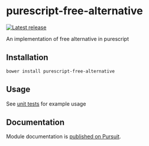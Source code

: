 # purescript-free-alternative

[![Latest release](http://img.shields.io/github/release/Risto-Stevcev/purescript-free-alternative.svg)](https://github.com/Risto-Stevcev/purescript-free-alternative/releases)


An implementation of free alternative in purescript


## Installation

`bower install purescript-free-alternative`


## Usage

See [unit tests][1] for example usage


## Documentation

Module documentation is [published on Pursuit](http://pursuit.purescript.org/packages/purescript-free-alternative).


[1]: https://github.com/Risto-Stevcev/purescript-free-alternative/blob/master/test/Control/Alternative/Free.purs
